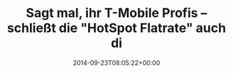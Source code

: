 ---
retweeted: false
source: <a href="http://twitter.com" rel="nofollow">Twitter Web Client</a>
entities:
  hashtags: []
  symbols: []
  user_mentions: []
  urls: []
display_text_range:
- '0'
- '96'
favorite_count: '1'
id_str: '514324632598761472'
truncated: false
retweet_count: '0'
id: '514324632598761472'
created_at: Tue Sep 23 08:05:22 +0000 2014
favorited: false
full_text: Sagt mal, ihr T-Mobile Profis – schließt die "HotSpot Flatrate" auch die
  DB Hotspots im Zug ein?
lang: de
tags:
- pesos/twitter
date: '2014-09-23T08:05:22+00:00'
src: https://twitter.com/bascht/status/514324632598761472
original_url: https://twitter.com/bascht/status/514324632598761472
type: twitter_tweet
text: Sagt mal, ihr T-Mobile Profis – schließt die "HotSpot Flatrate" auch die DB
  Hotspots im Zug ein?
title: Sagt mal, ihr T-Mobile Profis – schließt die "HotSpot Flatrate" auch di

---